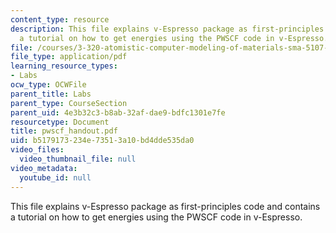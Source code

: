 ```yaml
---
content_type: resource
description: This file explains v-Espresso package as first-principles code and contains
  a tutorial on how to get energies using the PWSCF code in v-Espresso.
file: /courses/3-320-atomistic-computer-modeling-of-materials-sma-5107-spring-2005/b5179173234e73513a10bd4dde535da0_pwscf_handout.pdf
file_type: application/pdf
learning_resource_types:
- Labs
ocw_type: OCWFile
parent_title: Labs
parent_type: CourseSection
parent_uid: 4e3b32c3-b8ab-32af-dae9-bdfc1301e7fe
resourcetype: Document
title: pwscf_handout.pdf
uid: b5179173-234e-7351-3a10-bd4dde535da0
video_files:
  video_thumbnail_file: null
video_metadata:
  youtube_id: null
---
```

This file explains v-Espresso package as first-principles code and contains a tutorial on how to get energies using the PWSCF code in v-Espresso.

